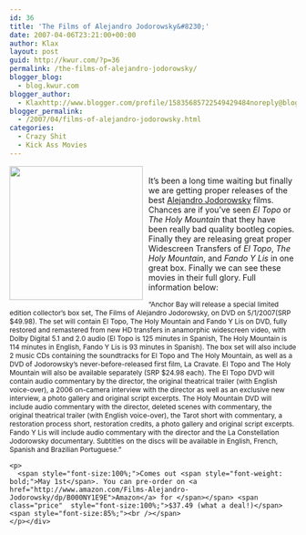 ```yaml
---
id: 36
title: 'The Films of Alejandro Jodorowsky&#8230;'
date: 2007-04-06T23:21:00+00:00
author: Klax
layout: post
guid: http://kwur.com/?p=36
permalink: /the-films-of-alejandro-jodorowsky/
blogger_blog:
  - blog.kwur.com
blogger_author:
  - Klaxhttp://www.blogger.com/profile/15835685722549429484noreply@blogger.com
blogger_permalink:
  - /2007/04/films-of-alejandro-jodorowsky.html
categories:
  - Crazy Shit
  - Kick Ass Movies
---
```

<div class="pf-content">
  <p>
    <a onblur="try {parent.deselectBloggerImageGracefully();} catch(e) {}" href="http://www.kwur.com/blog/uploaded_images/300px-Poloroid_Jodorowsky-748617.gif"><img style="margin: 0pt 10px 10px 0pt; float: left; cursor: pointer; width: 234px; height: 235px;" src="http://www.kwur.com/blog/uploaded_images/300px-Poloroid_Jodorowsky-748610.gif" alt="" border="0" /></a><br />It&#8217;s been a long time waiting but finally we are getting proper releases of the best <a href="http://en.wikipedia.org/wiki/Alejandro_Jodorowsky">Alejandro Jodorowsky</a> films. Chances are if you&#8217;ve seen <span style="font-style: italic;">El Topo </span>or <span style="font-style: italic;">The Holy Mountain</span> that they have been really bad quality bootleg copies. Finally they are releasing great proper Widescreen Transfers of <span style="font-style: italic;">El Topo</span>, <span style="font-style: italic;">The Holy Mountain</span>, and <span style="font-style: italic;">Fando Y Lis</span> in one great box. Finally we can see these movies in their full glory. Full information below:
  </p>
  
  <p>
    <span style="font-size:85%;">&#8220;Anchor Bay will release a special limited edition collector&#8217;s box set, The Films of Alejandro Jodorowsky, on DVD on 5/1/2007(SRP $49.98). The set will contain El Topo, The Holy Mountain and Fando Y Lis on DVD, fully restored and remastered from new HD transfers in anamorphic widescreen video, with Dolby Digital 5.1 and 2.0 audio (El Topo is 125 minutes in Spanish, The Holy Mountain is 114 minutes in English, Fando Y Lis is 93 minutes in Spanish). The box set will also include 2 music CDs containing the soundtracks for El Topo and The Holy Mountain, as well as a DVD of Jodorowsky&#8217;s never-before-released first film, La Cravate. El Topo and The Holy Mountain will also be available separately (SRP $24.98 each). The El Topo DVD will contain audio commentary by the director, the original theatrical trailer (with English voice-over), a 2006 on-camera interview with the director as well as an exclusive new interview, a photo gallery and original script excerpts. The Holy Mountain DVD will include audio commentary with the director, deleted scenes with commentary, the original theatrical trailer (with English voice-over), the Tarot short with commentary, a restoration process short, restoration credits, a photo gallery and original script excerpts. Fando Y Lis will include audio commentary with the director and the La Constellation Jodorowsky documentary. Subtitles on the discs will be available in English, French, Spanish and Brazilian Portuguese.&#8221;</p> 
    
    <p>
      <span style="font-size:100%;">Comes out <span style="font-weight: bold;">May 1st</span>. You can pre-order on <a href="http://www.amazon.com/Films-Alejandro-Jodorowsky/dp/B000NY1E9E">Amazon</a> for </span></span> <span class="price"  style="font-size:100%;">$37.49 (what a deal!)</span><span style="font-size:85%;"><br /></span>
    </p></div>